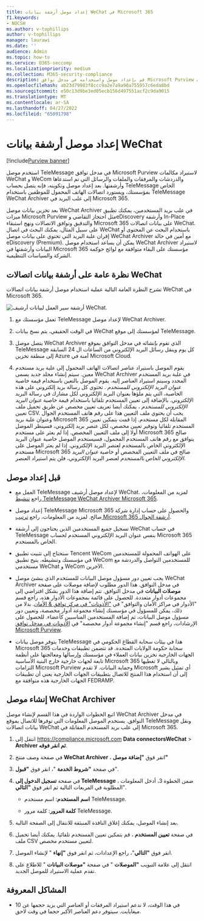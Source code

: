 ```yaml
---
title: إعداد موصل أرشفة بيانات WeChat في Microsoft 365
f1.keywords:
- NOCSH
ms.author: v-tophillips
author: v-tophillips
manager: laurawi
ms.date: ''
audience: Admin
ms.topic: how-to
ms.service: O365-seccomp
ms.localizationpriority: medium
ms.collection: M365-security-compliance
description: قم بإعداد موصل واستخدامه في مدخل توافق Microsoft Purview لاستيراد بيانات WeChat وأرشفتها في Microsoft 365.
ms.openlocfilehash: ab23d79983f8ccc9a2e7a9a90a755957c6eda8bd
ms.sourcegitcommit: e50c13d9be3ed05ecb156d497551acf2c9da9015
ms.translationtype: MT
ms.contentlocale: ar-SA
ms.lasthandoff: 04/27/2022
ms.locfileid: "65091798"
---
```

# <a name="set-up-a-connector-to-archive-wechat-data"></a>إعداد موصل أرشفة بيانات WeChat

[!include[Purview banner](../includes/purview-rebrand-banner.md)]

استخدم موصل TeleMessage في مدخل توافق Microsoft Purview لاستيراد مكالمات WeChat و WeCom والدردشات والمرفقات والملفات والرسائل التي تم استدعاها وأرشفتها. بعد إعداد موصل وتكوينه، فإنه يتصل بحساب TeleMessage الخاص بمؤسستك، ويستورد اتصالات الهاتف المحمول للموظفين باستخدام TeleMessage WeChat Archiver إلى علب البريد في Microsoft 365.

بعد تخزين بيانات موصل WeChat Archiver في علب بريد المستخدمين، يمكنك تطبيق ميزات Microsoft Purview مثل احتجاز التقاضي وeDiscovery وأرشفة In-Place والتدقيق وتوافق الاتصالات ونهج استبقاء Microsoft 365 على بيانات اتصالات WeChat. على سبيل المثال، يمكنك البحث في اتصال WeChat باستخدام البحث عن المحتوى أو إقران علبة البريد التي تحتوي على بيانات موصل WeChat Archiver مع أمين في حالة eDiscovery (Premium). يمكن أن يساعد استخدام موصل WeChat Archiver لاستيراد البيانات وأرشفتها في Microsoft 365 مؤسستك على البقاء متوافقة مع لوائح حوكمة الشركة والسياسات التنظيمية.

## <a name="overview-of-archiving-wechat-communication-data"></a>نظرة عامة على أرشفة بيانات اتصالات WeChat

تشرح النظرة العامة التالية عملية استخدام موصل أرشفة بيانات اتصالات WeChat في Microsoft 365.

![أرشفة سير العمل لبيانات أرشيف WeChat.](../media/WeChatConnectorWorkflow.png)

1. تعمل مؤسستك مع TeleMessage لإعداد موصل WeChat Archiver.

2. في الوقت الحقيقي، يتم نسخ بيانات WeChat لمؤسستك إلى موقع TeleMessage.

3. يتصل موصل WeChat Archiver الذي تقوم بإنشائه في مدخل التوافق بموقع TeleMessage كل يوم وينقل رسائل البريد الإلكتروني من الساعات ال 24 السابقة إلى منطقة تخزين Azure آمنة في Microsoft Cloud.

4. يقوم الموصل باستيراد عناصر اتصالات الهاتف المحمول إلى علبة بريد مستخدم معين. سيتم إنشاء مجلد جديد يسمى WeChat Archiver في علبة بريد المستخدم المحدد وسيتم استيراد العناصر إليه. يقوم الموصل بالتعين باستخدام قيمة خاصية *عنوان البريد الإلكتروني للمستخدم* . تحتوي كل رسالة بريد إلكتروني على هذه الخاصية، التي يتم ملؤها بعنوان البريد الإلكتروني لكل مشارك في رسالة البريد الإلكتروني. بالإضافة إلى تعيين المستخدم تلقائيا باستخدام قيمة خاصية *عنوان البريد الإلكتروني للمستخدم* ، يمكنك أيضا تعريف تعيين مخصص عن طريق تحميل ملف تعيين CSV. يجب أن يحتوي ملف التعيين هذا على رقم هاتف المستخدم الجوال وعنوان علبة بريد Microsoft 365 المقابلة لكل مستخدم. إذا قمت بتمكين تعيين المستخدم تلقائيا وتوفير تعيين مخصص، لكل عنصر بريد إلكتروني، فسينظر الموصل أولا إلى ملف التعيين المخصص. إذا لم يعثر على مستخدم Microsoft 365 صالح يتوافق مع رقم هاتف المستخدم المحمول، فسيستخدم الموصل خاصية عنوان البريد الإلكتروني الخاص بالمستخدم لعنصر البريد الإلكتروني. إذا لم يعثر الموصل على مستخدم Microsoft 365 صالح في ملف التعيين المخصص أو خاصية *عنوان البريد الإلكتروني الخاص بالمستخدم* لعنصر البريد الإلكتروني، فلن يتم استيراد العنصر.

## <a name="before-you-set-up-a-connector"></a>قبل إعداد موصل

- العمل مع TeleMessage لإعداد موصل أرشيف WeChat. لمزيد من المعلومات، راجع [تنشيط TeleMessage WeChat Archiver Microsoft 365](https://www.telemessage.com/microsoft-365-activation-for-wechat-archiver/).

- إعداد موصل TeleMessage Microsoft 365 والحصول على حساب إدارة شركة صالح. لمزيد من المعلومات، راجع [ترتيب Microsoft 365 أرشفة الجوال](https://www.telemessage.com/mobile-archiver/order-mobile-archiver-for-microsoft-365/).

- تسجيل جميع المستخدمين الذين يحتاجون إلى أرشفة WeChat في حساب TeleMessage بنفس عنوان البريد الإلكتروني المستخدم لحساب Microsoft 365 الخاص بالمستخدم.

- ستحتاج إلى تثبيت تطبيق Tencent WeCom على الهواتف المحمولة للمستخدمين في مؤسستك وتنشيطه. يتيح تطبيق WeCom للمستخدمين التواصل والدردشة مع مستخدمي WeChat و WeCom الآخرين.

- يجب تعيين دور مسؤول موصل البيانات للمستخدم الذي ينشئ موصل WeChat Archiver في مدخل التوافق. هذا الدور مطلوب لإضافة موصلات على صفحة **موصلات البيانات** في مدخل التوافق. تتم إضافة هذا الدور بشكل افتراضي إلى مجموعات أدوار متعددة. للحصول على قائمة بمجموعات الأدوار هذه، راجع قسم "الأدوار في مراكز الأمان والتوافق" في ["الأذونات" في مركز توافق & الأمان](../security/office-365-security/permissions-in-the-security-and-compliance-center.md#roles-in-the-security--compliance-center). بدلا من ذلك، يمكن للمسؤول في مؤسستك إنشاء مجموعة أدوار مخصصة، وتعيين دور مسؤول موصل البيانات، ثم إضافة المستخدمين المناسبين كأعضاء. للحصول على الإرشادات، راجع قسم "إنشاء مجموعة أدوار مخصصة" في [الأذونات في مدخل توافق Microsoft Purview](microsoft-365-compliance-center-permissions.md#create-a-custom-role-group).

- يتوفر موصل بيانات TeleMessage هذا في بيئات سحابة القطاع الحكومي في Microsoft 365 سحابة حكومة الولايات المتحدة. قد تتضمن تطبيقات وخدمات الجهات الخارجية تخزين بيانات العملاء في مؤسستك وإرسالها ومعالجتها على أنظمة تابعة لجهات خارجية خارج البنية الأساسية Microsoft 365 وبالتالي لا تغطيها التزامات Microsoft Purview وحماية البيانات. لا تقدم Microsoft أي تمثيل يشير إلى أن استخدام هذا المنتج للاتصال بتطبيقات الجهات الخارجية يعني أن تطبيقات الجهات الخارجية هذه متوافقة مع FEDRAMP.

## <a name="create-a-wechat-archiver-connector"></a>إنشاء موصل WeChat Archiver

اتبع الخطوات الواردة في هذا القسم لإنشاء موصل WeChat Archiver في مدخل التوافق. يستخدم الموصل المعلومات التي توفرها للاتصال بموقع TeleMessage ونقل بيانات اتصالات WeChat إلى علب بريد المستخدم المقابلة في Microsoft 365.

1. انتقل إلى <https://compliance.microsoft.com> **Data connectorsWeChat** >  **Archiver ثم انقر فوقه**.

2. في صفحة وصف منتج **WeChat Archiver** ، انقر فوق **"إضافة موصل"**

3. في صفحة **"شروط الخدمة** "، انقر فوق **"قبول**".

4. في صفحة **تسجيل الدخول إلى TeleMessage** ، ضمن الخطوة 3، أدخل المعلومات المطلوبة في المربعات التالية ثم انقر فوق **"التالي**".

    - **اسم المستخدم**: اسم مستخدم TeleMessage.

    - **كلمة المرور**: كلمة مرور TeleMessage.

5. بعد إنشاء الموصل، يمكنك إغلاق النافذة المنبثقة للانتقال إلى الصفحة التالية.

6. في صفحة **تعيين المستخدم** ، قم بتمكين تعيين المستخدم تلقائيا. يمكنك أيضا تحميل ملف CSV لتعيين مستخدم مخصص.

7. انقر فوق **"التالي**"، راجع الإعدادات، ثم انقر فوق **"إنهاء** " لإنشاء الموصل.

8. انتقل إلى علامة التبويب **"الموصلات** " في صفحة **"موصلات البيانات** " للاطلاع على تقدم عملية الاستيراد للموصل الجديد.

## <a name="known-issues"></a>المشاكل المعروفة

- في هذا الوقت، لا ندعم استيراد المرفقات أو العناصر التي يزيد حجمها عن 10 ميغابايت. سيتوفر دعم العناصر الأكبر حجما في وقت لاحق.
